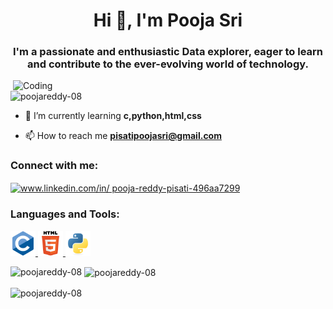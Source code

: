 <h1 align="center">Hi 👋, I'm Pooja Sri</h1>
<h3 align="center">I'm a passionate and enthusiastic Data explorer, eager to learn and contribute to the ever-evolving world of technology.</h3>
<img align="right" alt="Coding" width="500" src="https://mir-s3-cdn-cf.behance.net/project_modules/disp/601014116770475.6068beff4640a.gif">


<p align="left"> <img src="https://komarev.com/ghpvc/?username=poojareddy-08&label=Profile%20views&color=0e75b6&style=flat" alt="poojareddy-08" /> </p>

- 🌱 I’m currently learning **c,python,html,css**

- 📫 How to reach me **pisatipoojasri@gmail.com**

<h3 align="left">Connect with me:</h3>
<p align="left">
<a href="https://linkedin.com/in/www.linkedin.com/in/ pooja-reddy-pisati-496aa7299" target="blank"><img align="center" src="https://raw.githubusercontent.com/rahuldkjain/github-profile-readme-generator/master/src/images/icons/Social/linked-in-alt.svg" alt="www.linkedin.com/in/ pooja-reddy-pisati-496aa7299" height="30" width="40" /></a>
</p>

<h3 align="left">Languages and Tools:</h3>
<p align="left"> <a href="https://www.cprogramming.com/" target="_blank" rel="noreferrer"> <img src="https://raw.githubusercontent.com/devicons/devicon/master/icons/c/c-original.svg" alt="c" width="40" height="40"/> </a> <a href="https://www.w3.org/html/" target="_blank" rel="noreferrer"> <img src="https://raw.githubusercontent.com/devicons/devicon/master/icons/html5/html5-original-wordmark.svg" alt="html5" width="40" height="40"/> </a> <a href="https://www.python.org" target="_blank" rel="noreferrer"> <img src="https://raw.githubusercontent.com/devicons/devicon/master/icons/python/python-original.svg" alt="python" width="40" height="40"/> </a> </p>

<p><img align="left" src="https://github-readme-stats.vercel.app/api/top-langs?username=poojareddy-08&show_icons=true&locale=en&layout=compact" alt="poojareddy-08" /></p>

<p>&nbsp;<img align="center" src="https://github-readme-stats.vercel.app/api?username=poojareddy-08&show_icons=true&locale=en" alt="poojareddy-08" /></p>

<p><img align="center" src="https://github-readme-streak-stats.herokuapp.com/?user=poojareddy-08&" alt="poojareddy-08" /></p>
